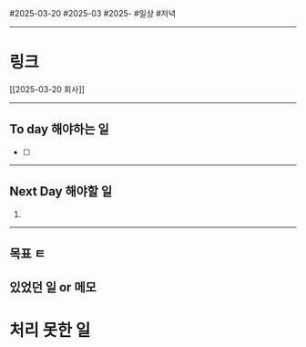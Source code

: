 #2025-03-20 #2025-03 #2025-
 #일상 #저녁 
 
-------
# 링크
[[2025-03-20 회사]]

---
## To day 해야하는 일
- [ ] 

---
## Next Day 해야할 일
1. 

---

## 목표 ㅌ


## 있었던 일  or 메모


# 처리 못한 일